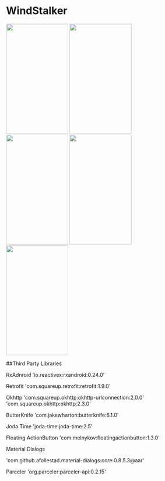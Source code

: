 # WindStalker

<img src=https://cloud.githubusercontent.com/assets/3282448/13240843/b5a5e562-da31-11e5-8976-e932be9bd676.png width=170 height=300 />

<img src=https://cloud.githubusercontent.com/assets/3282448/13240916/60991b9c-da32-11e5-95c8-7fabd439557e.png width=170 height=300 />

<img src=https://cloud.githubusercontent.com/assets/3282448/13240960/aa36b9da-da32-11e5-98b3-3907b5dcee29.png width=170 height=300 />

<img src=https://cloud.githubusercontent.com/assets/3282448/13240959/aa3650a8-da32-11e5-86ab-15e293435665.png width=170 height=300 />

<img src=https://cloud.githubusercontent.com/assets/3282448/13240958/aa337d7e-da32-11e5-8c77-ce67adec2374.png width=170 height=300 />

##Third Party Libraries

RxAdnroid
'io.reactivex:rxandroid:0.24.0'

Retrofit
'com.squareup.retrofit:retrofit:1.9.0'

Okhttp
'com.squareup.okhttp:okhttp-urlconnection:2.0.0'
'com.squareup.okhttp:okhttp:2.3.0'

ButterKnife
'com.jakewharton:butterknife:6.1.0'

Joda Time
'joda-time:joda-time:2.5'

Floating ActionButton
'com.melnykov:floatingactionbutton:1.3.0'

Material Dialogs

'com.github.afollestad.material-dialogs:core:0.8.5.3@aar'

Parceler
'org.parceler:parceler-api:0.2.15'

